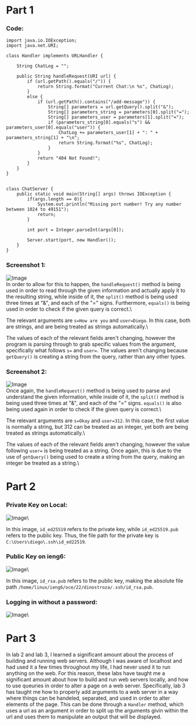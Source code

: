 <h1>Part 1</h1>
  
  
  
<h3>Code:</h3> 	

```
import java.io.IOException;
import java.net.URI;

class Handler implements URLHandler {
    
    String ChatLog = "";

    public String handleRequest(URI url) {
        if (url.getPath().equals("/")) {
            return String.format("Current Chat:\n %s", ChatLog);
        } 
        else {
            if (url.getPath().contains("/add-message")) {
                String[] parameters = url.getQuery().split("&");
                String[] parameters_string = parameters[0].split("=");
                String[] parameters_user = parameters[1].split("=");
                if (parameters_string[0].equals("s") && parameters_user[0].equals("user")) {
                    ChatLog += parameters_user[1] + ": " + parameters_string[1] + "\n";
                    return String.format("%s", ChatLog);
                }
            }
            return "404 Not Found!";
        }
    }
}


class ChatServer {
    public static void main(String[] args) throws IOException {
        if(args.length == 0){
            System.out.println("Missing port number! Try any number between 1024 to 49151");
            return;
        }

        int port = Integer.parseInt(args[0]);

        Server.start(port, new Handler());
    }
}
```
  
  
<h3>Screenshot 1:</h3>
  
![Image](https://i.imgur.com/rJk1583.png)\
In order to allow for this to happen, the `handleRequest()` method is being used in order to read through the given information and actually apply it to the resulting string, while inside of it, the `split()` method is being used three times at "&", and each of the "=" signs. Furthermore, `equals()` is being used in order to check if the given query is correct.\ 
  
The relevant arguments are `s=How are you` and `user=Diego`. In this case, both are strings, and are being treated as strings automatically.\
  
The values of each of the relevant fields aren't changing, however the program is parsing through to grab specific values from the argument, specifically what follows `s=` and `user=`. The values aren't changing because `getQuery()` is creating a string from the query, rather than any other types.  
  

<h3>Screenshot 2:</h3>
  
![Image](https://i.imgur.com/IEL7VMi.png)\
Once again, the `handleRequest()` method is being used to parse and understand the given information, while inside of it, the `split()` method is being used three times at "&", and each of the "=" signs. `equals()` is also being used again in order to check if the given query is correct.\ 
  
The relevant arguments are `s=Okay` and `user=312`. In this case, the first value is normally a string, but 312 can be treated as an integer, yet both are being treated as strings automatically.\
  
The values of each of the relevant fields aren't changing, however the value following `user=` is being treated as a string. Once again, this is due to the use of `getQuery()` being used to create a string from the query, making an integer be treated as a string.\
  
  
  
<h1>Part 2</h1>
  
  
<h3>Private Key on Local:</h3>
  
![Image](https://i.imgur.com/O3GtbiS.png)\
  
In this image, `id_ed25519` refers to the private key, while `id_ed25519.pub` refers to the public key. Thus, the file path for the private key is `C:\Users\diego\.ssh\id_ed22519`.
  
<h3>Public Key on ieng6:</h3>
  
![Image](https://i.imgur.com/J1NA7gG.png)\
  
In this image, `id_rsa.pub` refers to the public key, making the absolute file path `/home/linux/ieng6/oce/22/dinostroza/.ssh/id_rsa.pub`.
  
<h3>Logging in without a password:</h3>
  
![Image](https://i.imgur.com/osGwJKc.png)\
  
  
  
<h1>Part 3</h1>
  
  
  
In lab 2 and lab 3, I learned a significant amount about the process of building and running web servers. Although I was aware of localhost and had used it a few times throughout my life, I had never used it to run anything on the web. For this reason, these labs have taught me a significant amount about how to build and run web servers locally, and how to use queuries in order to alter a page on a web server. Specifically, lab 3 has taught me how to properly add arguments to a web server in a way where things can be handeled, separated, and used in order to alter elements of the page. This can be done through a `Handler` method, which uses a url as an argument in order to split up the arguments givin within the url and uses them to manipulate an output that will be displayed. 
